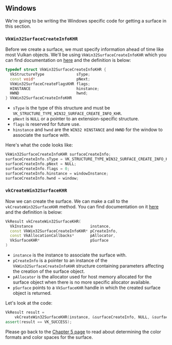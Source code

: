 ## Windows

We're going to be writing the Windows specific code for getting a surface in this section.

### `VkWin32SurfaceCreateInfoKHR`

Before we create a surface, we must specify information ahead of time like most Vulkan objects. We'll be using `VkWin32SurfaceCreateInfoKHR` which you can find documentation on [here](https://www.khronos.org/registry/vulkan/specs/1.0-wsi_extensions/xhtml/vkspec.html#VkWin32SurfaceCreateInfoKHR) and the definition is below:

```cpp
typedef struct VkWin32SurfaceCreateInfoKHR {
  VkStructureType              sType;
  const void*                  pNext;
  VkWin32SurfaceCreateFlagsKHR flags;
  HINSTANCE                    hinstance;
  HWND                         hwnd;
} VkWin32SurfaceCreateInfoKHR
```

- `sType` is the type of this structure and must be `VK_STRUCTURE_TYPE_WIN32_SURFACE_CREATE_INFO_KHR`.
- `pNext` is `NULL` or a pointer to an extension-specific structure.
- `flags` is reserved for future use.
- `hinstance` and `hwnd` are the `WIN32 HINSTANCE` and `HWND` for the window to associate the surface with.

Here's what the code looks like:

```cpp
VkWin32SurfaceCreateInfoKHR surfaceCreateInfo;
surfaceCreateInfo.sType = VK_STRUCTURE_TYPE_WIN32_SURFACE_CREATE_INFO_KHR;
surfaceCreateInfo.pNext = NULL;
surfaceCreateInfo.flags = 0;
surfaceCreateInfo.hinstance = windowInstance;
surfaceCreateInfo.hwnd = window;
```

### `vkCreateWin32SurfaceKHR`

Now we can create the surface. We can make a call to the `vkCreateWin32SurfaceKHR` method. You can find documentation on it [here](https://www.khronos.org/registry/vulkan/specs/1.0-wsi_extensions/xhtml/vkspec.html#vkCreateWin32SurfaceKHR) and the definition is below:

```cpp
VkResult vkCreateWin32SurfaceKHR(
  VkInstance                         instance,
  const VkWin32SurfaceCreateInfoKHR* pCreateInfo,
  const VkAllocationCallbacks*       pAllocator,
  VkSurfaceKHR*                      pSurface
)
```

- `instance` is the instance to associate the surface with.
- `pCreateInfo` is a pointer to an instance of the `VkWin32SurfaceCreateInfoKHR` structure containing parameters affecting the creation of the surface object.
- `pAllocator` is the allocator used for host memory allocated for the surface object when there is no more specific allocator available.
- `pSurface` points to a `VkSurfaceKHR` handle in which the created surface object is returned.

Let's look at the code:

```cpp
VkResult result =
    vkCreateWin32SurfaceKHR(instance, &surfaceCreateInfo, NULL, &surface);
assert(result == VK_SUCCESS);
```

Please go back to the [Chapter 5 page](./chap05.md) to read about determining the color formats and color spaces for the surface.

